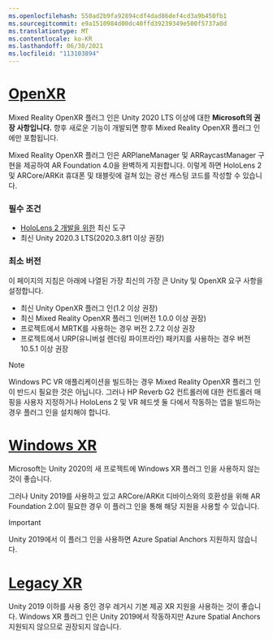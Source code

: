 ```yaml
---
ms.openlocfilehash: 550ad2b9fa92894cdf4dad86def4cd3a9b450fb1
ms.sourcegitcommit: e9a1510984d00dc40ffd39239349e500f5737a0d
ms.translationtype: MT
ms.contentlocale: ko-KR
ms.lasthandoff: 06/30/2021
ms.locfileid: "113103894"
---
```

# <a name="openxr"></a>[OpenXR](#tab/openxr)

Mixed Reality OpenXR 플러그 인은 Unity 2020 LTS 이상에 대한 **Microsoft의 권장 사항입니다.** 향후 새로운 기능이 개발되면 향후 Mixed Reality OpenXR 플러그 인에만 포함됩니다.

Mixed Reality OpenXR 플러그 인은 ARPlaneManager 및 ARRaycastManager 구현을 제공하여 AR Foundation 4.0을 완벽하게 지원합니다. 이렇게 하면 HoloLens 2 및 ARCore/ARKit 휴대폰 및 태블릿에 걸쳐 있는 광선 캐스팅 코드를 작성할 수 있습니다.

### <a name="prerequisites"></a>필수 조건 

* [HoloLens 2 개발을 위한](../../../install-the-tools.md?tabs=unity#installation-checklist) 최신 도구
* 최신 Unity 2020.3 LTS(2020.3.8f1 이상 권장)

### <a name="minimum-versions"></a>최소 버전

이 페이지의 지침은 아래에 나열된 가장 최신의 가장 큰 Unity 및 OpenXR 요구 사항을 설정합니다.

* 최신 Unity OpenXR 플러그 인(1.2 이상 권장)
* 최신 Mixed Reality OpenXR 플러그 인(버전 1.0.0 이상 권장)
* 프로젝트에서 MRTK를 사용하는 경우 버전 2.7.2 이상 권장
* 프로젝트에서 URP(유니버설 렌더링 파이프라인) 패키지를 사용하는 경우 버전 10.5.1 이상 권장

<!-- ![Screenshot of the open xr unity basic sample running on a HoloLens](../../images/openxr-example.png) -->

> [!NOTE]
> Windows PC VR 애플리케이션을 빌드하는 경우 Mixed Reality OpenXR 플러그 인이 반드시 필요한 것은 아닙니다. 그러나 HP Reverb G2 컨트롤러에 대한 컨트롤러 매핑을 사용자 지정하거나 HoloLens 2 및 VR 헤드셋 둘 다에서 작동하는 앱을 빌드하는 경우 플러그 인을 설치해야 합니다.

# <a name="windows-xr"></a>[Windows XR](#tab/windowsxr)

Microsoft는 Unity 2020의 새 프로젝트에 Windows XR 플러그 인을 사용하지 않는 것이 좋습니다.

그러나 Unity 2019를 사용하고 있고 ARCore/ARKit 디바이스와의 호환성을 위해 AR Foundation 2.0이 필요한 경우 이 플러그 인을 통해 해당 지원을 사용할 수 있습니다.

> [!IMPORTANT]
> Unity 2019에서 이 플러그 인을 사용하면 Azure Spatial Anchors 지원하지 않습니다. 

# <a name="legacy-xr"></a>[Legacy XR](#tab/legacy)

Unity 2019 이하를 사용 중인 경우 레거시 기본 제공 XR 지원을 사용하는 것이 좋습니다. Windows XR 플러그 인은 Unity 2019에서 작동하지만 Azure Spatial Anchors 지원되지 않으므로 권장되지 않습니다.